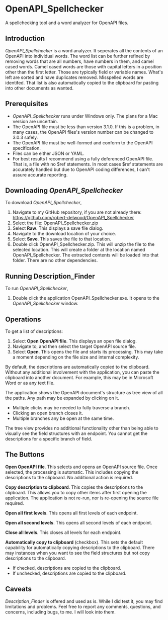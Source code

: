# OpenAPI_Spellchecker
A spellchecking tool and a word analyzer for OpenAPI files.

## Introduction
*OpenAPI_Spellchecker* is a word analyzer.
It seperates all the contents of an OpenAPI into individual words.
The word list can be further refined by removing words that are all numbers, have numbers in them, and camel cased words.
Camel cased words are those with capital letters in a position other than the first letter.
Those are typically field or variable names.
What's left are sorted and have duplicates removed.
Misspelled words are identifed.
That list is also automatically copied to the clipboard for pasting into other documents as wanted.

## Prerequisites
* *OpenAPI_Spellchecker* runs under Windows only.
The plans for a Mac version are uncertain.
* The OpenAPI file must be less than version 3.1.0. If this is a problem, in many cases, the OpenAPI files's version number can be changed to 3.0.3 safely.
* The OpenAPI file must be well-formed and conform to the OpenAPI specification.
* Files can be either JSON or YAML.
* For best results I recommend using a fully deferenced OpenAPI file.
That is, a file with no $ref statements.
In most cases $ref statements are accurately handled but due to OpenAPI coding differences, I can't assure accurate reporting.

## Downloading *OpenAPI_Spellchecker*
To download *OpenAPI_Spellchecker*,
1. Navigate to my GitHub repository, if you are not already there: https://github.com/robert-delwood/OpenAPI_Spellchecker
1. Select the file: OpenAPI_Spellchecker.zip
1. Select **Raw**. This displays a save file dialog.
1. Navigate to the download location of your choice.
1. Select **Save**. This saves the file to that location.
1. Double click OpenAPI_Spellchecker.zip. This will unzip the file to the selected location.
   This will create a folder at the location named OpenAPI_Spellchecker.
   The extracted contents will be loaded into that folder.
   There are no other dependencies.

## Running Description_Finder
To run *OpenAPI_Spellchecker*,
1. Double click the application OpenAPI_Spellchecker.exe.
It opens to the *OpenAPI_Spellchecker* window.

## Operations
To get a list of descriptions:
1. Select **Open OpenAPI file**. This displays an open file dialog.
1. Navigate to, and then select the target OpenAPI source file.
1. Select **Open**. This opens the file and starts its processing. 
This may take a moment depending on the file size and internal complexity.

By default, the descriptions are automatically copied to the clipboard.
Without any additional involvement with the application, you can paste the clipboard into another document.
For example, this may be in Microsoft Word or as any text file.

The application shows the OpenAPI document's structure as tree view of all the paths. 
Any path may be expanded by clicking on it.
* Multiple clicks may be needed to fully traverse a branch.
* Clicking an open branch closes it.
* Multiple branches any be open at the same time.

The tree view provides no additional functionality other than being able to visually see the field structures with an endpoint.
You cannot get the descriptions for a specific branch of field.

## The Buttons

**Open OpenAPI file**. This selects and opens an OpenAPI source file. Once selected, the processing is automatic. This includes copying the descriptions to the clipboard. No additional action is required.

**Copy description to clipboard**. This copies the descriptions to the clipboard. This allows you to copy other items after first opening the application. The application is not re-run, nor is re-opening the source file required.

**Open all first levels**. This opens all first levels of each endpoint.

**Open all second levels**. This opens all second levels of each endpoint.

**Close all levels**. This closes all levels for each endpoint.

**Automatically copy to clipboard** (checkbox). This sets the default capability for automatically copying descriptions to the clipboard. There may instances when you want to see the field structures but not copy descriptions to the clipboard.<br>
* If checked, descriptions are copied to the clipboard.<br>
* If unchecked, descriptions are copied to the clipboard.

## Caveats
*Description_Finder* is offered and used as is.
While I did test it, you may find limitations and problems.
Feel free to report any comments, questions, and concerns, including bugs, to me.
I will look into them.


